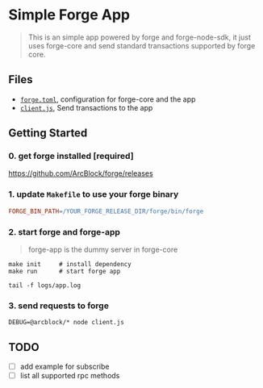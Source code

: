 # Simple Forge App

> This is an simple app powered by forge and forge-node-sdk, it just uses forge-core and send standard transactions supported by forge core.

## Files

- [`forge.toml`](./forge.toml), configuration for forge-core and the app
- [`client.js`](./client.js), Send transactions to the app

## Getting Started

### 0. get forge installed [required]

https://github.com/ArcBlock/forge/releases

### 1. update `Makefile` to use your forge binary

```makefile
FORGE_BIN_PATH=/YOUR_FORGE_RELEASE_DIR/forge/bin/forge
```

### 2. start forge and forge-app

> forge-app is the dummy server in forge-core

```shell
make init     # install dependency
make run      # start forge app
```

```shell
tail -f logs/app.log
```

### 3. send requests to forge

```shell
DEBUG=@arcblock/* node client.js
```

## TODO

- [ ] add example for subscribe
- [ ] list all supported rpc methods
